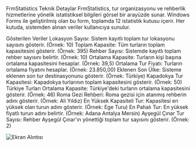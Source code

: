 FrmStatistics Teknik Detaylar
FrmStatistics, tur organizasyonu ve rehberlik hizmetlerine yönelik istatistiksel bilgileri görsel bir arayüzde sunar. Windows Forms ile geliştirilmiş olan bu form, toplamda 12 istatistik kutusu içerir. Her kutuda, sistemden alınan veriler kullanıcıya sunulur.

Gösterilen Veriler
Lokasyon Sayısı: Sistem kayıtlı toplam tur lokasyonu sayısını gösterir. (Örnek: 10)
Toplam Kapasite: Tüm turların toplam kapasitesini gösterir. (Örnek: 395)
Rehber Sayısı: Sistemde kayıtlı toplam rehber sayısını belirtir. (Örnek: 10)
Ortalama Kapasite: Turların kişi başına ortalama kapasitesini hesaplar. (Örnek: 39,5)
Ortalama Tur Fiyatı: Turların ortalama fiyatını hesaplar. (Örnek: 23.850,00)
Eklenen Son Ülke: Sisteme eklenen son tur destinasyonunu gösterir. (Örnek: Türkiye)
Kapadokya Tur Kapasitesi: Kapadokya turlarının toplam kapasitesini gösterir. (Örnek: 50)
Türkiye Turları Ortalama Kapasite: Türkiye'deki turların ortalama kapasitesini gösterir. (Örnek: 46)
Roma Gezi Rehberi: Roma gezisi için atanmış rehberin adını gösterir. (Örnek: Ali Yıldız)
En Yüksek Kapasiteli Tur: Kapasitesi en yüksek olan turun adını gösterir. (Örnek: Ege Turu)
En Pahalı Tur: En yüksek fiyatlı turun adını belirtir. (Örnek: Adana Antalya Mersin)
Ayşegül Çınar Tur Sayısı: Rehber Ayşegül Çınar'ın yönettiği toplam tur sayısını gösterir. (Örnek: 2)

![Ekran Alıntısı](https://github.com/user-attachments/assets/466119ad-87c4-4a23-85c8-62f60bbd09ea)
